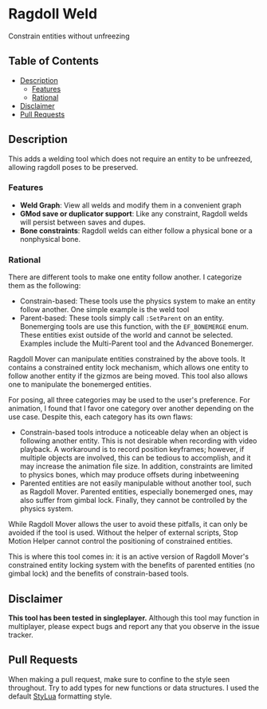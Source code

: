 # Ragdoll Weld <!-- omit from toc -->

Constrain entities without unfreezing

## Table of Contents <!-- omit from toc -->

- [Description](#description)
  - [Features](#features)
  - [Rational](#rational)
- [Disclaimer](#disclaimer)
- [Pull Requests](#pull-requests)

## Description

This adds a welding tool which does not require an entity to be unfreezed, allowing ragdoll poses to be preserved.

### Features

- **Weld Graph**: View all welds and modify them in a convenient graph
- **GMod save or duplicator support**: Like any constraint, Ragdoll welds will persist between saves and dupes.
- **Bone constraints**: Ragdoll welds can either follow a physical bone or a nonphysical bone.

### Rational

There are different tools to make one entity follow another. I categorize them as the following:

- Constrain-based: These tools use the physics system to make an entity follow another. One simple example is the weld tool
- Parent-based: These tools simply call `:SetParent` on an entity. Bonemerging tools are use this function, with the `EF_BONEMERGE` enum. These entities exist outside of the world and cannot be selected. Examples include the Multi-Parent tool and the Advanced Bonemerger.

Ragdoll Mover can manipulate entities constrained by the above tools. It contains a constrained entity lock mechanism, which allows one entity to follow another entity if the gizmos are being moved. This tool also allows one to manipulate the bonemerged entities.

For posing, all three categories may be used to the user's preference. For animation, I found that I favor one category over another depending on the use case. Despite this, each category has its own flaws:

- Constrain-based tools introduce a noticeable delay when an object is following another entity. This is not desirable when recording with video playback. A workaround is to record position keyframes; however, if multiple objects are involved, this can be tedious to accomplish, and it may increase the animation file size. In addition, constraints are limited to physics bones, which may produce offsets during inbetweening
- Parented entities are not easily manipulable without another tool, such as Ragdoll Mover. Parented entities, especially bonemerged ones, may also suffer from gimbal lock. Finally, they cannot be controlled by the physics system.

While Ragdoll Mover allows the user to avoid these pitfalls, it can only be avoided if the tool is used. Without the helper of external scripts, Stop Motion Helper cannot control the positioning of constrained entities.

This is where this tool comes in: it is an active version of Ragdoll Mover's constrained entity locking system with the benefits of parented entities (no gimbal lock) and the benefits of constrain-based tools.

## Disclaimer

**This tool has been tested in singleplayer.** Although this tool may function in multiplayer, please expect bugs and report any that you observe in the issue tracker.

## Pull Requests

When making a pull request, make sure to confine to the style seen throughout. Try to add types for new functions or data structures. I used the default [StyLua](https://github.com/JohnnyMorganz/StyLua) formatting style.
